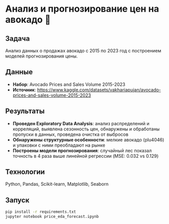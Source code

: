 # Анализ и прогнозирование цен на авокадо 🥑

## Задача
Анализ данных о продажах авокадо с 2015 по 2023 год с построением моделей прогнозирования цены. 

## Данные
- **Набор**: Avocado Prices and Sales Volume 2015-2023  
- **Источник**: https://www.kaggle.com/datasets/vakhariapujan/avocado-prices-and-sales-volume-2015-2023 


## Результаты
- **Проведен Exploratory Data Analysis**: анализ распределений и корреляций, выявлена сезонность цен, обнаружены и обработаны пропуски в данных, проведена очистка от выбросов
- **Обнаружены структурные особенности**: мелкие авокадо (plu4046) и упаковки с ними преобладают на рынке
- **Построены модели прогнозирования**: случайный лес показал точность в 4 раза выше линейной регрессии (MSE: 0.032 vs 0.129)


## Технологии
Python, Pandas, Scikit-learn, Matplotlib, Seaborn

## Запуск
```bash
pip install -r requirements.txt
jupyter notebook price_eda_forecast.ipynb
```